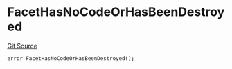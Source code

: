 # FacetHasNoCodeOrHasBeenDestroyed
[Git Source](https://github.com/thrackle-io/tron/blob/d3ca0c014d883c12f0128d8139415e7b12c9e982/src/protocol/economic/ruleProcessor/RuleProcessorDiamond.sol)


```solidity
error FacetHasNoCodeOrHasBeenDestroyed();
```

